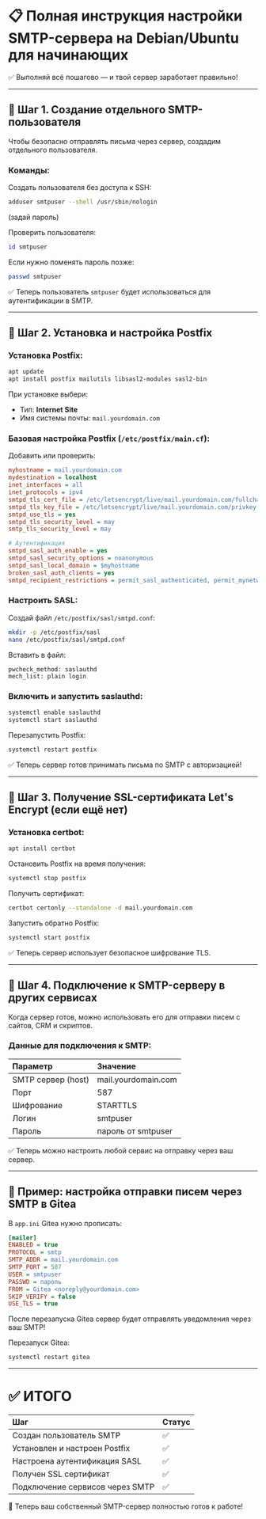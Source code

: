 # 📋 Полная инструкция настройки SMTP-сервера на Debian/Ubuntu для начинающих

✅ Выполняй всё пошагово — и твой сервер заработает правильно!

---

## 📏 Шаг 1. Создание отдельного SMTP-пользователя

Чтобы безопасно отправлять письма через сервер, создадим отдельного пользователя.

### Команды:

Создать пользователя без доступа к SSH:
```bash
adduser smtpuser --shell /usr/sbin/nologin
```
(задай пароль)

Проверить пользователя:
```bash
id smtpuser
```

Если нужно поменять пароль позже:
```bash
passwd smtpuser
```

✅ Теперь пользователь `smtpuser` будет использоваться для аутентификации в SMTP.

---

## 📏 Шаг 2. Установка и настройка Postfix

### Установка Postfix:
```bash
apt update
apt install postfix mailutils libsasl2-modules sasl2-bin
```

При установке выбери:
- Тип: **Internet Site**
- Имя системы почты: `mail.yourdomain.com`

### Базовая настройка Postfix (`/etc/postfix/main.cf`):

Добавить или проверить:
```ini
myhostname = mail.yourdomain.com
mydestination = localhost
inet_interfaces = all
inet_protocols = ipv4
smtpd_tls_cert_file = /etc/letsencrypt/live/mail.yourdomain.com/fullchain.pem
smtpd_tls_key_file = /etc/letsencrypt/live/mail.yourdomain.com/privkey.pem
smtpd_use_tls = yes
smtpd_tls_security_level = may
smtp_tls_security_level = may

# Аутентификация
smtpd_sasl_auth_enable = yes
smtpd_sasl_security_options = noanonymous
smtpd_sasl_local_domain = $myhostname
broken_sasl_auth_clients = yes
smtpd_recipient_restrictions = permit_sasl_authenticated, permit_mynetworks, reject_unauth_destination
```

### Настроить SASL:
Создай файл `/etc/postfix/sasl/smtpd.conf`:
```bash
mkdir -p /etc/postfix/sasl
nano /etc/postfix/sasl/smtpd.conf
```
Вставить в файл:
```
pwcheck_method: saslauthd
mech_list: plain login
```

### Включить и запустить saslauthd:
```bash
systemctl enable saslauthd
systemctl start saslauthd
```

Перезапустить Postfix:
```bash
systemctl restart postfix
```

✅ Теперь сервер готов принимать письма по SMTP с авторизацией!

---

## 📏 Шаг 3. Получение SSL-сертификата Let's Encrypt (если ещё нет)

### Установка certbot:
```bash
apt install certbot
```

Остановить Postfix на время получения:
```bash
systemctl stop postfix
```

Получить сертификат:
```bash
certbot certonly --standalone -d mail.yourdomain.com
```

Запустить обратно Postfix:
```bash
systemctl start postfix
```

✅ Теперь сервер использует безопасное шифрование TLS.

---

## 📏 Шаг 4. Подключение к SMTP-серверу в других сервисах

Когда сервер готов, можно использовать его для отправки писем с сайтов, CRM и скриптов.

### Данные для подключения к SMTP:

| Параметр | Значение |
|:---------|:---------|
| SMTP сервер (host) | mail.yourdomain.com |
| Порт | 587 |
| Шифрование | STARTTLS |
| Логин | smtpuser |
| Пароль | пароль от smtpuser |

✅ Теперь можно настроить любой сервис на отправку через ваш сервер.

---

## 📏 Пример: настройка отправки писем через SMTP в Gitea

В `app.ini` Gitea нужно прописать:

```ini
[mailer]
ENABLED = true
PROTOCOL = smtp
SMTP_ADDR = mail.yourdomain.com
SMTP_PORT = 587
USER = smtpuser
PASSWD = пароль
FROM = Gitea <noreply@yourdomain.com>
SKIP_VERIFY = false
USE_TLS = true
```

После перезапуска Gitea сервер будет отправлять уведомления через ваш SMTP!

Перезапуск Gitea:
```bash
systemctl restart gitea
```

---

# ✅ ИТОГО

| Шаг | Статус |
|:----|:-------|
| Создан пользователь SMTP | ✅ |
| Установлен и настроен Postfix | ✅ |
| Настроена аутентификация SASL | ✅ |
| Получен SSL сертификат | ✅ |
| Подключение сервисов через SMTP | ✅ |

🚀 Теперь ваш собственный SMTP-сервер полностью готов к работе!

